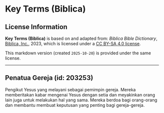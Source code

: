 # Key Terms (Biblica)

## License Information

**Key Terms (Biblica)** is based on and adapted from: _Biblica Bible Dictionary_, [Biblica, Inc.](https://www.biblica.com/), 2023, which is licensed under a [CC BY-SA 4.0 license](https://creativecommons.org/licenses/by-sa/4.0/legalcode.en).

This markdown version (created `2025-10-20`) is provided under the same license.



--------------------------------

## Penatua Gereja (id: 203253)

Pengikut Yesus yang melayani sebagai pemimpin gereja. Mereka memberitakan kabar mengenai Yesus dengan setia dan meyakinkan orang lain juga untuk melakukan hal yang sama. Mereka berdoa bagi orang\-orang dan membantu membuat keputusan yang penting bagi gereja\-gereja.


